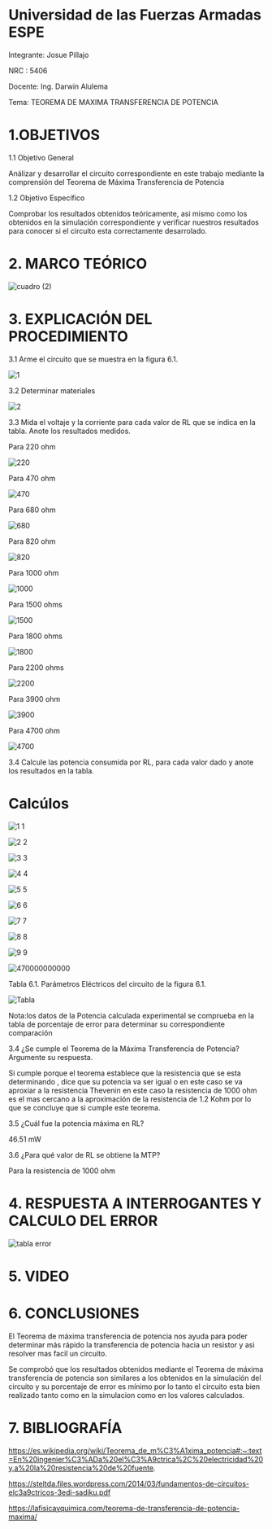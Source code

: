 
# Universidad de las Fuerzas Armadas ESPE

Integrante: Josue Pillajo

NRC : 5406

Docente: Ing. Darwin Alulema

Tema: TEOREMA DE MAXIMA TRANSFERENCIA DE POTENCIA

# 1.OBJETIVOS

1.1 Objetivo General

Análizar y desarrollar  el circuito correspondiente en este trabajo mediante la comprensión del Teorema de Máxima Transferencia de Potencia

1.2 Objetivo Específico

Comprobar los resultados obtenidos teóricamente, asi mismo como los obtenidos en  la simulación correspondiente  y verificar nuestros resultados  para conocer si el circuito esta correctamente desarrolado.

# 2.  MARCO TEÓRICO

![cuadro (2)](https://user-images.githubusercontent.com/84783236/127940726-2ea5aee2-a289-40e8-bb24-9fd5ddeba377.png)


# 3. EXPLICACIÓN DEL PROCEDIMIENTO

3.1 Arme el circuito que se muestra en la figura 6.1.

![1](https://user-images.githubusercontent.com/84783236/127866526-b60fd004-df2b-4bbc-a943-63ffbcae0471.png)

3.2  Determinar  materiales

![2](https://user-images.githubusercontent.com/84783236/127866722-ef7c4a7f-7eb1-4305-9e09-b0e0493abd1e.png)

3.3 Mida el voltaje y la corriente para cada valor de RL que se indica en la tabla. Anote los resultados medidos.

Para 220 ohm

![220](https://user-images.githubusercontent.com/84783236/127876299-307435eb-70cc-4aa3-b5be-3a60273648a8.png)

Para 470 ohm 

![470](https://user-images.githubusercontent.com/84783236/127880111-7a021d12-db9a-458d-9418-624e81cd2697.png)

Para 680 ohm

![680](https://user-images.githubusercontent.com/84783236/127881060-afeb8685-1bce-4191-83a4-fd96e9c733d5.png)

Para 820 ohm

![820](https://user-images.githubusercontent.com/84783236/127881099-e62e0f30-2e91-4008-a7dd-de5d315b7d4a.png)

Para 1000 ohm

![1000](https://user-images.githubusercontent.com/84783236/127881129-5ff5bac5-c303-48c5-99ba-ba977114fc8b.png)

Para 1500  ohms

![1500](https://user-images.githubusercontent.com/84783236/127881160-fdf6ff79-651d-48e5-bb29-270b15f3983c.png)

Para 1800 ohms

![1800](https://user-images.githubusercontent.com/84783236/127881182-c843d7fc-3f58-41dc-b0ae-001f070c8d9e.png)


Para 2200 ohms

![2200](https://user-images.githubusercontent.com/84783236/127881193-d850d05b-a49b-4fa3-a20b-80d31f99d4c3.png)

Para 3900 ohm

![3900](https://user-images.githubusercontent.com/84783236/127881216-5bb5ffe8-a097-41ec-a8fd-4062b58ec6a2.png)

Para 4700 ohm

![4700](https://user-images.githubusercontent.com/84783236/127881234-52c01116-5b11-4ace-b4bb-e56227ab18cb.png)


3.4 Calcule las potencia consumida por RL, para cada valor dado y anote los resultados en la tabla.

# Calcúlos

![1 1](https://user-images.githubusercontent.com/84783236/127889905-61882e42-84e8-4309-b498-bf58a27ced09.png)

![2 2](https://user-images.githubusercontent.com/84783236/127889941-800002dd-5b5e-4a8b-a756-b75564fd58c1.png)

![3 3](https://user-images.githubusercontent.com/84783236/127889973-8c04513d-1b42-4fd5-96a8-a97271b12a6a.png)

![4 4](https://user-images.githubusercontent.com/84783236/127890741-4109f88b-1f2e-4d04-abbd-d5b965f8ae94.png)

![5 5](https://user-images.githubusercontent.com/84783236/127890764-0ae91973-8ff1-483a-8413-861cb4c206ef.png)

![6 6](https://user-images.githubusercontent.com/84783236/127890781-c6c70345-1b64-4a2d-9129-af16431c7333.png)

![7 7](https://user-images.githubusercontent.com/84783236/127890797-3aad9cde-40ab-4bfe-a36a-77410ca0f92e.png)

![8 8](https://user-images.githubusercontent.com/84783236/127890820-7b4a510a-daab-4f23-8fb0-5db24d476f04.png)

![9 9](https://user-images.githubusercontent.com/84783236/127890844-dc037503-ac7e-40bc-b3db-2d7f09464d58.png)

![470000000000](https://user-images.githubusercontent.com/84783236/127888972-8dd20cbb-a569-40bb-9d02-a8a4b54e0fca.png)


Tabla 6.1. Parámetros Eléctricos del circuito de la figura 6.1.

![Tabla](https://user-images.githubusercontent.com/84783236/127931774-1ba33660-fbaa-410d-b4f8-554426068b2e.png)

Nota:los datos  de la Potencia calculada experimental  se comprueba  en la tabla de porcentaje de error  para determinar su correspondiente  comparación

3.4 ¿Se cumple el Teorema de la Máxima Transferencia de Potencia? Argumente su respuesta.

Si cumple porque el teorema establece que la resistencia  que se esta determinando , dice que su potencia  va ser igual  o en este caso se va aproxiar a la resistencia  Thevenin en este caso  la resistencia de  1000 ohm   es el mas cercano  a la aproximación  de la resistencia de 1.2 Kohm  por lo que se concluye que si cumple este teorema.

3.5 ¿Cuál fue la potencia máxima en RL?

46.51 mW

3.6  ¿Para qué valor de RL se obtiene la MTP?

Para la resistencia de  1000 ohm

# 4.  RESPUESTA A INTERROGANTES Y CALCULO DEL ERROR

![tabla error](https://user-images.githubusercontent.com/84783236/127934106-d0fec537-ace8-4ab4-b147-374d6e898a1f.png)

# 5. VIDEO

# 6. CONCLUSIONES

El Teorema de  máxima transferencia de potencia  nos ayuda para poder determinar más rápido la transferencia de potencia hacia un resistor y asi resolver mas facil un circuito.

Se comprobó que los resultados obtenidos mediante el Teorema de máxima transferencia de potencia  son similares a los obtenidos en la simulación del circuito y su porcentaje de error es mínimo por lo tanto el circuito esta bien realizado tanto como en la simulacion como en los valores calculados.

# 7. BIBLIOGRAFÍA

https://es.wikipedia.org/wiki/Teorema_de_m%C3%A1xima_potencia#:~:text=En%20ingenier%C3%ADa%20el%C3%A9ctrica%2C%20electricidad%20y,a%20la%20resistencia%20de%20fuente.

https://steltda.files.wordpress.com/2014/03/fundamentos-de-circuitos-elc3a9ctricos-3edi-sadiku.pdf

https://lafisicayquimica.com/teorema-de-transferencia-de-potencia-maxima/






